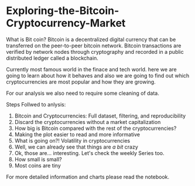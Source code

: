 # Exploring-the-Bitcoin-Cryptocurrency-Market

What is Bit coin? 
Bitcoin is a decentralized digital currency that can be transferred on the peer-to-peer bitcoin network. Bitcoin transactions are verified by network nodes through cryptography and recorded in a public distributed ledger called a blockchain.

Currently most famous world in the finace and tech world. here we are going to learn about how it behaves and also we are going to find out which cryptocurrencies are most popular and how they are growing. 

For our analysis we also need to require some cleaning of data. 

Steps Follwed to anlysis: 
1. Bitcoin and Cryptocurrencies: Full dataset, filtering, and reproducibility
2. Discard the cryptocurrencies without a market capitalization
3. How big is Bitcoin compared with the rest of the cryptocurrencies?
4. Making the plot easier to read and more informative
5. What is going on?! Volatility in cryptocurrencies
6. Well, we can already see that things are *a bit* crazy
7. Ok, those are... interesting. Let's check the weekly Series too.
8. How small is small?
9. Most coins are tiny

For more detailed information and charts please read the notebook.
